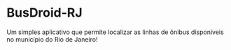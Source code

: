 # BusDroid-RJ
Um simples aplicativo que permite localizar as linhas de ônibus disponíveis no município do Rio de Janeiro!
